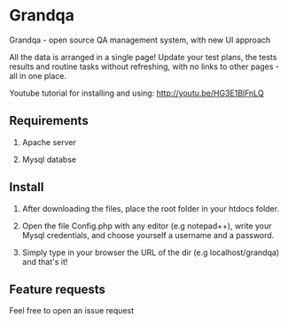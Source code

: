 Grandqa
=======

Grandqa - open source QA management  system, with new UI approach

All the data is arranged in a single page! Update your test plans, the tests results and routine tasks without refreshing, with no links to other pages - all in one place.

Youtube tutorial for installing and using: http://youtu.be/HG3E1BlFnLQ

Requirements
-----------
1) Apache server

2) Mysql databse


Install
-----------

1) After downloading the files, place the root folder in your htdocs folder.

2) Open the file Config.php with any editor (e.g notepad++), write your Mysql credentials, and choose yourself  a username and a password.

3) Simply type in your browser the URL of the dir (e.g localhost/grandqa) and that's it!


Feature requests
----------------

Feel free to open an issue request

